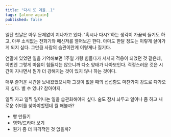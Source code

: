 ```yaml
---
title: "다시 또 겨울..1"
tags: [alone again]
published: false
---
```


일단 첫날은 아무 문제없이 지나가고 있다. '혹시나 다시?'하는 생각이 가끔씩 들기도 하고, 아무 소식없는 전화기와 메신저를 열어보곤 한다. 아마도 한달 정도는 이렇게 살아가게 되지 싶다. 그만큼 사람의 습관이란게 이렇게나 질기다.

연말에 있었던 일을 기억해보면 1주일 가량 힘들다가 서서히 적응이 되었던 것 같은데, 이번엔 그렇게 마음이 힘들지는 않으니까 다소 양태가 나아보인다. 걱정스러운 것은 시간이 지나면서 뭔가 더 강해지는 것이 있지 않나 하는 것이다. 

매우 즐거운 시간을 보내왔었으니까 그것이 없을 때의 섭섭함도 마찬가지 강도로 다가오지 싶다. 별 수 있나? 참아야지.

일찍 자고 일찍 일어나는 일을 습관화해야지 싶다. 술도 잠시 놔두고 일이나 좀 하고 새로운 취미를 찾아야할텐데 뭘 해볼까?

- 빵 만들기
- 영화/드라마 보기
- 뭔가 좀 더 파격적인 것 없을까?